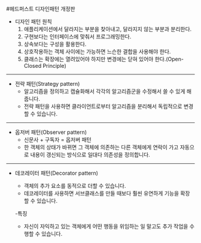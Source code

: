 #헤드퍼스트 디자인패턴 개정판

- 디자인 패턴 원칙
  1. 애플리케이션에서 달라지는 부분을 찾아내고, 달라지지 않는 부분과 분리한다.
  2. 구현보다는 인터페이스에 맞춰서 프로그래밍한다.
  3. 상속보다는 구성을 활용한다.
  4. 상호작용하는 객체 사이에는 가능하면 느슨한 결합을 사용해야 한다.
  5. 클래스는 확장에는 열려있어야 하지만 변경에는 닫혀 있어야 한다.(Open-Closed Principle)


---
- 전략 패턴(Strategy pattern)
  - 알고리즘을 정의하고 캡슐화해서 각각의 알고리즘군을 수정해서 쓸 수 있게 해줍니다.
  - 전략 패턴을 사용하면 클라이언트로부터 알고리즘을 분리해서 독립적으로 변경할 수 있습니다.

---
- 옵저버 패턴(Observer pattern)
  - 신문사 + 구독자 = 옵저버 패턴 
  - 한 객체의 상태가 바뀌면 그 객체에 의존하는 다른 객체에게 연락이 가고 자동으로 내용이 갱신되는 방식으로 일대다 의존성을 정의합니다.

---
- 데코레이터 패턴(Decorator pattern)
  - 객체의 추가 요소를 동적으로 더할 수 있습니다.
  - 데코레이터를 사용하면 서브클래스를 만들 때보다 훨씬 유연하게 기능을 확장할 수 있습니다.
  
  -특징 
    - 자신이 자익하고 있는 객체에게 어떤 행동을 위임하는 일 말고도 추가 작업을 수행할 수 있습니다.
  




  
